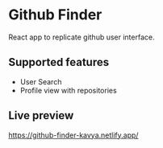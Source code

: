 # Github Finder 
React app to replicate github user interface.  

## Supported features
* User Search
* Profile view with repositories

## Live preview
https://github-finder-kavya.netlify.app/
